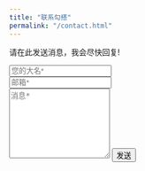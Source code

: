 ```yaml
---
title: "联系勾搭"
permalink: "/contact.html"
---
```


<div id="messuccess" class="alert alert-primary alert-dismissible fade show" role="alert" style="display: none">
  <span>发行成功！</span>
  <button type="button" class="close" data-dismiss="alert" aria-label="Close">
    <span aria-hidden="true">&times;</span>
  </button>
</div>

<script>
  (function($){ 
        $.fn.serializeJson=function(){ 
          var serializeObj={}; 
          var array=this.serializeArray(); 
          var str=this.serialize(); 
          $(array).each(function(){ 
            if(serializeObj[this.name]){ 
              if($.isArray(serializeObj[this.name])&&this .value!=""){ 
                serializeObj[this.name].push(this.value); 
              }else { 
                  if(this .value!=""){
                      serializeObj[this.name]=[serializeObj[this.name],this.value]; 
                  }           
              } 
            }else{ 
                if(this .value!=""){
                     serializeObj[this.name]=this.value; 
                }          
            } 
          }); 
          return serializeObj; 
        }; 
      })(jQuery);
  function submitMessageForm() {
    var form = $('#messageForm').serializeJson();
    $.ajax({
      url:"https://www.samyoc.com/yoc/message?action=add",
      type:"POST",
      data:form,
      dataType: "json",
      done: function (res) {
      },
      success:function(res){
        $("#messuccess").show();
      },
      error:function(err){
      }
    });

    return false;
  }
</script>

<form id="messageForm" method="POST" onsubmit="return submitMessageForm();">    
<p class="mb-4">请在此发送消息，我会尽快回复!</p>
<div class="form-group row">
<div class="col-md-6">
<input class="form-control" type="text" name="name" placeholder="您的大名*" required>
</div>
<div class="col-md-6">
<input class="form-control" type="email" name="email" placeholder="邮箱*" required>
</div>
</div>
<textarea rows="8" class="form-control mb-3" name="content" placeholder="消息*" required></textarea>    
<input class="btn btn-success" type="submit" value="发送">
</form>